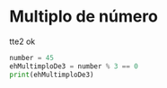 # Multiplo de número
tte2 ok

```python
number = 45
ehMultimploDe3 = number % 3 == 0
print(ehMultimploDe3)
```